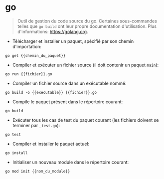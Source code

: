 # go

> Outil de gestion du code source du go.
> Certaines sous-commandes telles que `go build` ont leur propre documentation d'utilisation.
> Plus d'informations: <https://golang.org>.
- Télécharger et installer un paquet, spécifié par son chemin d'importation:

`go get {{chemin_du_paquet}}`

- Compiler et exécuter un fichier source (il doit contenir un paquet `main`):

`go run {{fichier}}.go`

- Compiler un fichier source dans un exécutable nommé:

`go build -o {{executable}} {{fichier}}.go`

- Compile le paquet présent dans le répertoire courant:

`go build`

- Exécuter tous les cas de test du paquet courant (les fichiers doivent se terminer par `_test.go`):

`go test`

- Compiler et installer le paquet actuel:

`go install`

- Initialiser un nouveau module dans le répertoire courant:

`go mod init {{nom_du_module}}`
